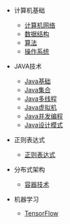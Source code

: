 
* 计算机基础

  * [计算机网络](./daily/a-1-计算机网络.md)
  * [数据结构](./daily/a-2-数据结构.md)
  * [算法](./daily/a-3-算法.md)
  * [操作系统](./daily/a-4-操作系统.md)
  
* JAVA技术

  * [Java基础](./daily/b-1-Java基础.md)
  * [Java集合](./daily/b-2-Java集合.md)
  * [Java多线程](./daily/b-3-Java多线程.md)
  * [Java虚拟机](./daily/b-4-Java虚拟机.md)
  * [Java并发编程](./daily/b-5-Java并发编程.md)
  * [Java设计模式](./daily/b-6-Java设计模式.md)
  
* 正则表达式

  * [正则表达式](./daily/c-1-正则表达式.md)
  
* 分布式架构

  * [容器技术](./daily/d-1-容器技术.md)
  
* 机器学习

  * [TensorFlow](./daily/e-1-TF深度学习框架.md)


  

